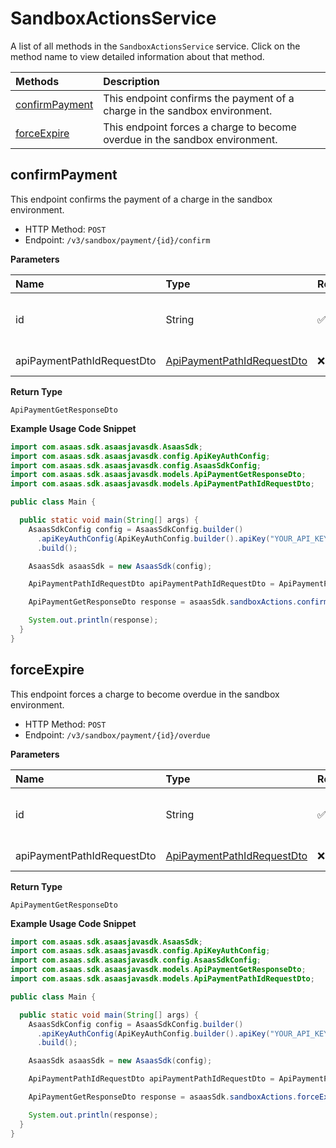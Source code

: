 # SandboxActionsService

A list of all methods in the `SandboxActionsService` service. Click on the method name to view detailed information about that method.

| Methods                           | Description                                                                 |
| :-------------------------------- | :-------------------------------------------------------------------------- |
| [confirmPayment](#confirmpayment) | This endpoint confirms the payment of a charge in the sandbox environment.  |
| [forceExpire](#forceexpire)       | This endpoint forces a charge to become overdue in the sandbox environment. |

## confirmPayment

This endpoint confirms the payment of a charge in the sandbox environment.

- HTTP Method: `POST`
- Endpoint: `/v3/sandbox/payment/{id}/confirm`

**Parameters**

| Name                       | Type                                                                  | Required | Description                        |
| :------------------------- | :-------------------------------------------------------------------- | :------- | :--------------------------------- |
| id                         | String                                                                | ✅       | Unique payment identifier in Asaas |
| apiPaymentPathIdRequestDto | [ApiPaymentPathIdRequestDto](../models/ApiPaymentPathIdRequestDto.md) | ❌       | Request Body                       |

**Return Type**

`ApiPaymentGetResponseDto`

**Example Usage Code Snippet**

```java
import com.asaas.sdk.asaasjavasdk.AsaasSdk;
import com.asaas.sdk.asaasjavasdk.config.ApiKeyAuthConfig;
import com.asaas.sdk.asaasjavasdk.config.AsaasSdkConfig;
import com.asaas.sdk.asaasjavasdk.models.ApiPaymentGetResponseDto;
import com.asaas.sdk.asaasjavasdk.models.ApiPaymentPathIdRequestDto;

public class Main {

  public static void main(String[] args) {
    AsaasSdkConfig config = AsaasSdkConfig.builder()
      .apiKeyAuthConfig(ApiKeyAuthConfig.builder().apiKey("YOUR_API_KEY").build())
      .build();

    AsaasSdk asaasSdk = new AsaasSdk(config);

    ApiPaymentPathIdRequestDto apiPaymentPathIdRequestDto = ApiPaymentPathIdRequestDto.builder().id("id").build();

    ApiPaymentGetResponseDto response = asaasSdk.sandboxActions.confirmPayment("id", apiPaymentPathIdRequestDto);

    System.out.println(response);
  }
}

```

## forceExpire

This endpoint forces a charge to become overdue in the sandbox environment.

- HTTP Method: `POST`
- Endpoint: `/v3/sandbox/payment/{id}/overdue`

**Parameters**

| Name                       | Type                                                                  | Required | Description                        |
| :------------------------- | :-------------------------------------------------------------------- | :------- | :--------------------------------- |
| id                         | String                                                                | ✅       | Unique payment identifier in Asaas |
| apiPaymentPathIdRequestDto | [ApiPaymentPathIdRequestDto](../models/ApiPaymentPathIdRequestDto.md) | ❌       | Request Body                       |

**Return Type**

`ApiPaymentGetResponseDto`

**Example Usage Code Snippet**

```java
import com.asaas.sdk.asaasjavasdk.AsaasSdk;
import com.asaas.sdk.asaasjavasdk.config.ApiKeyAuthConfig;
import com.asaas.sdk.asaasjavasdk.config.AsaasSdkConfig;
import com.asaas.sdk.asaasjavasdk.models.ApiPaymentGetResponseDto;
import com.asaas.sdk.asaasjavasdk.models.ApiPaymentPathIdRequestDto;

public class Main {

  public static void main(String[] args) {
    AsaasSdkConfig config = AsaasSdkConfig.builder()
      .apiKeyAuthConfig(ApiKeyAuthConfig.builder().apiKey("YOUR_API_KEY").build())
      .build();

    AsaasSdk asaasSdk = new AsaasSdk(config);

    ApiPaymentPathIdRequestDto apiPaymentPathIdRequestDto = ApiPaymentPathIdRequestDto.builder().id("id").build();

    ApiPaymentGetResponseDto response = asaasSdk.sandboxActions.forceExpire("id", apiPaymentPathIdRequestDto);

    System.out.println(response);
  }
}

```

<!-- This file was generated by liblab | https://liblab.com/ -->
